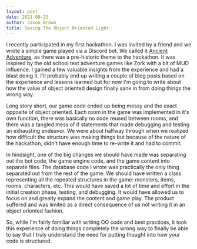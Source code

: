 ```yaml
---
layout: post
date: 2021-09-25
author: Jason Brown
title: Seeing The Object Oriented Light
---
```

I recently participated in my first hackathon. I was invited by a friend and we wrote a simple game played via a Discord bot. We called it [Ancient Adventure](), as there was a pre-historic theme to the hackathon. It was  inspired by the old school text adventure games like Zork with a bit of MUD influence. I gained a few valuable insights from the experience and had a blast doing it. I'll probably end up writing a couple of blog posts based on the experience and lessons learned but for now I'm going to write about how the value of object oriented design finally sank in from doing things the wrong way.

Long story short, our game code ended up being messy and the exact opposite of object oriented. Each room in the game was implemented in it's own function, there was basically no code reused between rooms, and there was a tangled mess of if statements that made debugging and testing an exhausting endeavor. We were about halfway through when we realized how difficult the structure was making things but because of the nature of the hackathon, didn't have enough time to re-write it and had to commit.

In hindsight, one of the big changes we should have made was separating out the bot code, the game engine code, and the game content into separate files. The database code I wrote was practically the only thing separated out from the rest of the game. We should have written a class representing all the repeated structures in the game: monsters, items, rooms, characters, etc. This would have saved a lot of time and effort in the initial creation phase, testing, and debugging. It would have allowed us to focus on and greatly expand the content and game play. The product suffered and was limited as a direct consequence of us not writing it in an object oriented fashion.

So, while I'm fairly familiar with writing OO code and best practices, it took this experience of doing things completely the wrong way to finally be able to say that I truly understand the need for putting thought into how your code is structured.
